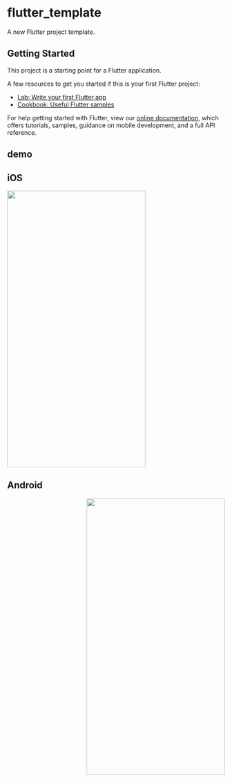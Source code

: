 # flutter_template

A new Flutter project template.

## Getting Started

This project is a starting point for a Flutter application.

A few resources to get you started if this is your first Flutter project:

- [Lab: Write your first Flutter app](https://flutter.io/docs/get-started/codelab)
- [Cookbook: Useful Flutter samples](https://flutter.io/docs/cookbook)

For help getting started with Flutter, view our 
[online documentation](https://flutter.io/docs), which offers tutorials, 
samples, guidance on mobile development, and a full API reference.

## demo
## iOS
<div align=left><img width="320" height="640" src="https://github.com/LDKFighter/flutter_template/blob/master/examples/ios.png"/></div>

## Android
<div align=right><img width="320" height="640" src="https://github.com/LDKFighter/flutter_template/blob/master/examples/ios.png"/></div>
